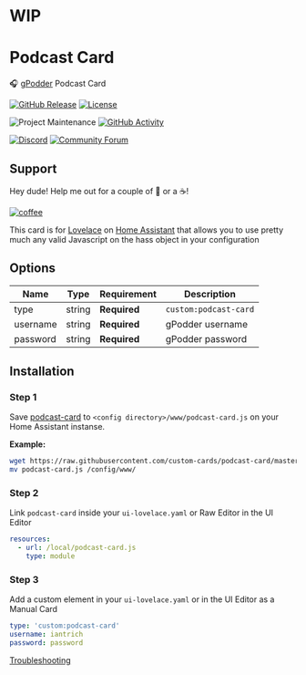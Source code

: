 # WIP

# Podcast Card
🎧 [gPodder](https://gpodder.net/) Podcast Card

[![GitHub Release][releases-shield]][releases]
[![License][license-shield]](LICENSE.md)

![Project Maintenance][maintenance-shield]
[![GitHub Activity][commits-shield]][commits]

[![Discord][discord-shield]][discord]
[![Community Forum][forum-shield]][forum]

## Support
Hey dude! Help me out for a couple of :beers: or a :coffee:!

[![coffee](https://www.buymeacoffee.com/assets/img/custom_images/black_img.png)](https://www.buymeacoffee.com/zJtVxUAgH)

This card is for [Lovelace](https://www.home-assistant.io/lovelace) on [Home Assistant](https://www.home-assistant.io/) that allows you to use pretty much any valid Javascript on the hass object in your configuration

## Options

| Name | Type | Requirement | Description
| ---- | ---- | ------- | -----------
| type | string | **Required** | `custom:podcast-card`
| username | string | **Required** | gPodder username
| password | string | **Required** | gPodder password

## Installation

### Step 1

Save [podcast-card](https://github.com/custom-cards/podcast-card/raw/master/dist/podcast-card.js) to `<config directory>/www/podcast-card.js` on your Home Assistant instanse.

**Example:**

```bash
wget https://raw.githubusercontent.com/custom-cards/podcast-card/master/dist/podcast-card.js
mv podcast-card.js /config/www/
```

### Step 2

Link `podcast-card` inside your `ui-lovelace.yaml` or Raw Editor in the UI Editor

```yaml
resources:
  - url: /local/podcast-card.js
    type: module
```

### Step 3

Add a custom element in your `ui-lovelace.yaml` or in the UI Editor as a Manual Card

```yaml
type: 'custom:podcast-card'
username: iantrich
password: password
```

[Troubleshooting](https://github.com/thomasloven/hass-config/wiki/Lovelace-Plugins)

[commits-shield]: https://img.shields.io/github/commit-activity/y/custom-cards/podcast-card.svg?style=for-the-badge
[commits]: https://github.com/custom-cards/podcast-card/commits/master
[discord]: https://discord.gg/Qa5fW2R
[discord-shield]: https://img.shields.io/discord/478094546522079232.svg?style=for-the-badge
[forum-shield]: https://img.shields.io/badge/community-forum-brightgreen.svg?style=for-the-badge
[forum]: https://community.home-assistant.io/t/100-templatable-lovelace-configuration-card/105241
[license-shield]: https://img.shields.io/github/license/custom-cards/podcast-card.svg?style=for-the-badge
[maintenance-shield]: https://img.shields.io/badge/maintainer-Ian%20Richardson%20%40iantrich-blue.svg?style=for-the-badge
[releases-shield]: https://img.shields.io/github/release/custom-cards/podcast-card.svg?style=for-the-badge
[releases]: https://github.com/custom-cards/podcast-card/releases
